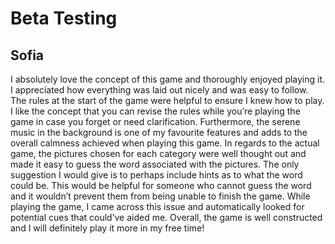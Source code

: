 # Beta Testing

## Sofia
I absolutely love the concept of this game and thoroughly enjoyed playing it. I appreciated how everything was laid out nicely and was easy to follow. The rules at the start of the game were helpful to ensure I knew how to play. I like the concept that you can revise the rules while you’re playing the game in case you forget or need clarification. Furthermore, the serene music in the background is one of my favourite features and adds to the overall calmness achieved when playing this game. In regards to the actual game, the pictures chosen for each category were well thought out and made it easy to guess the word associated with the pictures. The only suggestion I would give is to perhaps include hints as to what the word could be. This would be helpful for someone who cannot guess the word and it wouldn’t prevent them from being unable to finish the game. While playing the game, I came across this issue and automatically looked for potential cues that could’ve aided me. Overall, the game is well constructed and I will definitely play it more in my free time!

## 